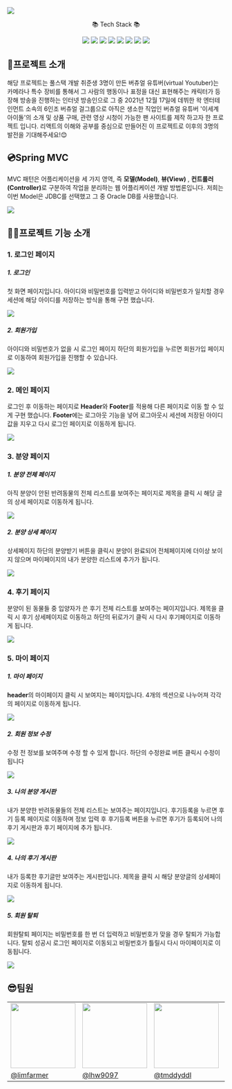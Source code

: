 
  <div>
    <img src="https://github.com/leehal/isecon/assets/129915370/0f81db2a-98db-49e4-9691-e47113ded62a">


  </div>
 <div  align=center>
   <p>📚 Tech Stack 📚 </p>
      <img src="https://img.shields.io/badge/java-007396?style=for-the-badge&logo=OpenJDK&logoColor=white">
      <img src="https://img.shields.io/badge/Spring-6DB33F?style=for-the-badge&logo=Spring&logoColor=white">
<!--       <img src="https://img.shields.io/badge/springboot-6DB33F?style=for-the-badge&logo=springboot&logoColor=white"> -->
<img src="https://img.shields.io/badge/HTML5-E34F26?style=for-the-badge&logo=HTML5&logoColor=white">
<img src="https://img.shields.io/badge/CSS3-1572B6?style=for-the-badge&logo=CSS3&logoColor=white">
   <img src="https://img.shields.io/badge/JavaScript-F7DF1E?style=for-the-badge&logo=JavaScript&logoColor=white">
   <img src="https://img.shields.io/badge/React-61DAFB?style=for-the-badge&logo=React&logoColor=white">
    <img src="https://img.shields.io/badge/Oracle-F80000?style=for-the-badge&logo=Oracle&logoColor=white">
   <img src="https://img.shields.io/badge/Node.js-339933?style=flat-square&logo=Node.js&logoColor=white"/>
  </div>
  <div>
   <h2><span>🚩</span>프로젝트 소개</h2>
    <p>해당 프로젝트는 풀스택 개발 취준생 3명이 만든 버츄얼 유튜버(virtual Youtuber)는 카메라나 특수 장비를 통해서 그 사람의 행동이나 표정을 대신 표현해주는 캐릭터가 등장해 방송을 진행하는 인터넷 방송인으로 그 중 2021년 12월 17일에 데뷔한 왁 엔터테인먼트 소속의 6인조 버츄얼 걸그룹으로 아직은 생소한 직업인 버츄얼 유튜버 '이세계 아이돌'의 소개 및 상품 구매, 관련 영상 시청이 가능한 팬 사이트를 제작 하고자 한 프로젝트 입니다. 리액트의 이해와 공부를 중심으로 만들어진 이 프로젝트로 이후의 3명의 발전을 기대해주세요!😊</p>
  </div>
  <div>
    <h2><span>💿</span>Spring MVC</h2>
    <p>
      MVC 패턴은 어플리케이션을 세 가지 영역, 즉 <b>모델(Model)</b>,  <b>뷰(View)</b> , <b>컨트롤러(Controller)</b>로 구분하여 작업을 분리하는 웹 어플리케이션 개발 방법론입니다. 저희는 이번 Model은 JDBC를 선택했고 그 중 Oracle DB를 사용했습니다.
    </p>
    <p>
      <img src="https://github.com/limfarmer/find_nimo/assets/129915370/5c44308c-c302-448c-9467-c42cee2bb962">
<!--       <img src="https://github.com/limfarmer/find_nimo/assets/129915370/2567fa7f-0563-49f3-bf10-a5dbc24b90de"> -->
    </p>
  </div>
  <div>
    <h2>🐱‍👤프로젝트 기능 소개</h2>
<!--     // -->
    <p>
      <h3>1. 로그인 페이지</h3>
      <h5>1. 로그인</h5>
      <p>
      첫 화면 페이지입니다. 아이디와 비밀번호를 입력받고 아이디와 비밀번호가 일치할 경우 세션에 해당 아이디를 저장하는 방식을 통해 구현 했습니다.
      </p>
      <img src="https://github.com/limfarmer/find_nimo/assets/129915370/1be9db82-e99d-407b-ab40-e4fb9f4e8ad3">
    <h5>2. 회원가입</h5>
    <p>
      아이디와 비밀번호가 없을 시 로그인 페이지 하단의 회원가입을 누르면 회원가입 페이지로 이동하여 회원가입을 진행할 수 있습니다.
    </p>
    <img src="https://github.com/limfarmer/find_nimo/assets/129915370/25b5f74f-52b6-4f38-b163-1d11b9acf7f9">
    </p>
<!--     // -->
    <p>
      <h3>2. 메인 페이지</h3>
      <p>
        로그인 후 이동하는 페이지로 <b>Header</b>와 <B>Footer</B>를 적용해 다른 페이지로 이동 할 수 있게 구현 했습니다. <B>Footer</B>에는 로그아웃 기능을 넣어 로그아웃시 세션에 저장된 아이디 값을 지우고 다시 로그인 페이지로 이동하게 됩니다.
      </p>
      <img src="https://github.com/limfarmer/find_nimo/assets/129915370/cc9f873d-969c-4423-890f-6ec51d19736d">
    </p>
<!--     // -->
    <p>
      <h3>3. 분양 페이지</h3>
      <h5>1. 분양 전체 페이지</h5>
      <p>
        아직 분양이 안된 반려동물의 전체 리스트를 보여주는 페이지로 제목을 클릭 시 해당 글의 상세 페이지로 이동하게 됩니다.
      </p>
      <img src="https://github.com/limfarmer/find_nimo/assets/129915370/522ace50-74c7-4f83-8e10-eac99fa997b0">
  <h5>2. 분양 상세 페이지</h5>
    <p>
      상세페이지 하단의 분양받기 버튼을 클릭시 분양이 완료되어 전체페이지에 더이상 보이지 않으며 마이페이지의 내가 분양한 리스트에 추가가 됩니다.
    </p>
    <img src="https://github.com/limfarmer/find_nimo/assets/129915370/07fde7b1-9eeb-4d58-b0bf-4f9b2da958cd">  
  </p>
<!--     // -->
    <p>
    <h3>4. 후기 페이지</h3>
      <p>
        분양이 된 동물들 중 입양자가 쓴 후기 전체 리스트를 보여주는 페이지입니다. 제목을 클릭 시 후기 상세페이지로 이동하고 하단의 뒤로가기 클릭 시 다시 후기페이지로 이동하게 됩니다.
      </p>
      <img src="https://github.com/limfarmer/find_nimo/assets/129915370/77a0751e-58da-4f09-a1cf-4ecb4b75dd2f">
    </p>
<!--     // -->
    <p>
      <h3>5. 마이 페이지</h3>
      <h5>1. 마이 페이지</h5>
      <p>
        <b>header</b>의 마이페이지 클릭 시 보여지는 페이지입니다. 4개의 섹션으로 나누어져 각각의 페이지로 이동하게 됩니다.
      </p>
      <img src="https://github.com/limfarmer/find_nimo/assets/129915370/aaabb065-c646-4dd2-a3b2-57496d05c360">
  <h5>2. 회원 정보 수정</h5>
    <p>
      수정 전 정보를 보여주며 수정 할 수 있게 합니다. 하단의 수정완료 버튼 클릭시 수정이 됩니다
    </p>
    <img src="https://github.com/limfarmer/find_nimo/assets/129915370/d4559a2b-aac3-44fd-8df4-e978ea9bd0ba">
    <h5>3. 나의 분양 게시판</h5>
    <p>
      내가 분양한 반려동물들의 전체 리스트는 보여주는 페이지입니다. 후기등록을 누르면 후기 등록 페이지로 이동하며 정보 입력 후 후기등록 버튼을 누르면 후기가 등록되어 나의 후기 게시판과 후기 페이지에 추가 됩니다.
    </p>
    <img src="https://github.com/limfarmer/find_nimo/assets/129915370/0473dc97-5770-49f2-87c9-c98ba98d77da">
    <h5>4. 나의 후기 게시판</h5>
    <p>
      내가 등록한 후기글만 보여주는 게시판입니다. 제목을 클릭 시 해당 분양글의 상세페이지로 이동하게 됩니다.
    </p>
    <img src="https://github.com/limfarmer/find_nimo/assets/129915370/90e1b874-be43-4537-b7ad-85e23a6ee7ae">
    <h5>5. 회원 탈퇴</h5>
    <p>
      회원탈퇴 페이지는 비밀번호를 한 번 더 입력하고 비밀번호가 맞을 경우 탈퇴가 가능합니다. 탈퇴 성공시 로그인 페이지로 이동되고 비밀번호가 틀릴시 다시 마이페이지로 이동됩니다.
    </p>
    <img src="https://github.com/limfarmer/find_nimo/assets/129915370/fcccccd0-b6ae-4fb6-b35e-486973703ef5">
  </p>
  </div>
  <div>
    <h2>😎팀원</h2>
    <p>
<table>
  <tr>
    <td><a href="https://github.com/limfarmer"><img src="https://avatars.githubusercontent.com/u/129802296?v=4" width="150" height="150"/></a></td>
    <td><a href="https://github.com/lhw9097"><img src="https://avatars.githubusercontent.com/u/161571595?v=4" width="150" height="150"/></a></td>
    <td><a href="https://github.com/tmddyddl"><img src="https://avatars.githubusercontent.com/u/162107516?v=4" width="150" height="150"/></a></td>
    <td><a href="https://github.com/leehal"><img src="https://avatars.githubusercontent.com/u/129915370?v=4" width="150" height="150"/></a></td>
  </tr>
  <tr>
    <td><a href="https://github.com/limfarmer">@limfarmer</a></td>
    <td><a href="https://github.com/lhw9097">@lhw9097</a></td>
    <td><a href="https://github.com/tmddyddl">@tmddyddl</a></td>
    <td><a href="https://github.com/leehal">@leehal</a></td>
  </tr>
</table>
    </p>
  </div>
<!-- <img src="https://github.com/limfarmer/find_nimo/assets/129915370/13e91c1d-98e6-4f6f-9ec8-a9c92fa2cd09"> -->


